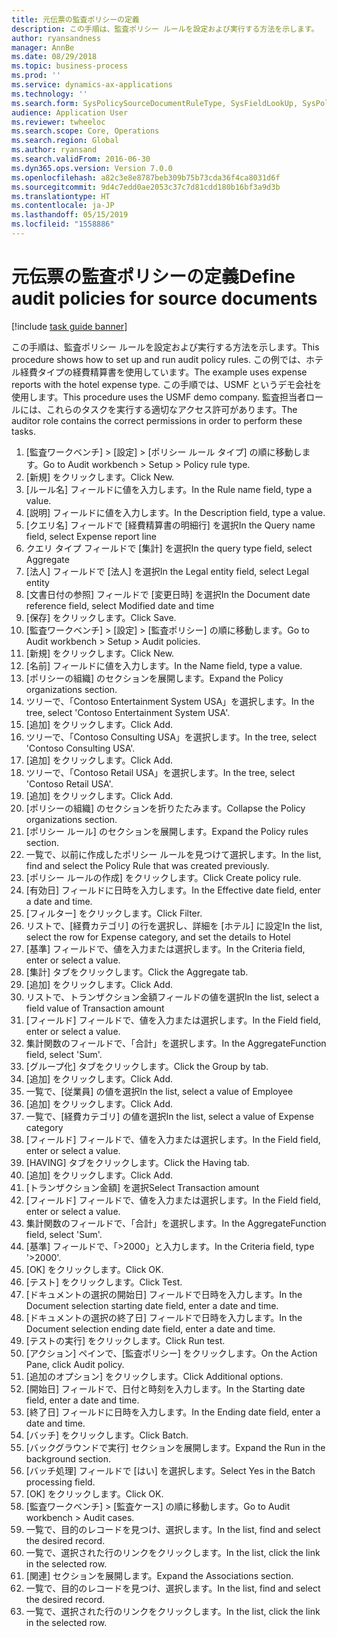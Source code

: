 ```yaml
---
title: 元伝票の監査ポリシーの定義
description: この手順は、監査ポリシー ルールを設定および実行する方法を示します。
author: ryansandness
manager: AnnBe
ms.date: 08/29/2018
ms.topic: business-process
ms.prod: ''
ms.service: dynamics-ax-applications
ms.technology: ''
ms.search.form: SysPolicySourceDocumentRuleType, SysFieldLookUp, SysPolicyListPage, SysPolicy, AuditPolicyRule, SysQueryForm, SysQueryFieldLookUp, AuditPolicyDateSelection, AuditPolicyAdditionalOption, BatchJob, CaseDetail
audience: Application User
ms.reviewer: twheeloc
ms.search.scope: Core, Operations
ms.search.region: Global
ms.author: ryansand
ms.search.validFrom: 2016-06-30
ms.dyn365.ops.version: Version 7.0.0
ms.openlocfilehash: a82c3e8e8787beb309b75b73cda36f4ca8031d6f
ms.sourcegitcommit: 9d4c7edd0ae2053c37c7d81cdd180b16bf3a9d3b
ms.translationtype: HT
ms.contentlocale: ja-JP
ms.lasthandoff: 05/15/2019
ms.locfileid: "1558886"
---
```

# <a name="define-audit-policies-for-source-documents"></a><span data-ttu-id="0468f-103">元伝票の監査ポリシーの定義</span><span class="sxs-lookup"><span data-stu-id="0468f-103">Define audit policies for source documents</span></span>

[!include [task guide banner](../../includes/task-guide-banner.md)]

<span data-ttu-id="0468f-104">この手順は、監査ポリシー ルールを設定および実行する方法を示します。</span><span class="sxs-lookup"><span data-stu-id="0468f-104">This procedure shows how to set up and run audit policy rules.</span></span> <span data-ttu-id="0468f-105">この例では、ホテル経費タイプの経費精算書を使用しています。</span><span class="sxs-lookup"><span data-stu-id="0468f-105">The example uses expense reports with the hotel expense type.</span></span> <span data-ttu-id="0468f-106">この手順では、USMF というデモ会社を使用します。</span><span class="sxs-lookup"><span data-stu-id="0468f-106">This procedure uses the USMF demo company.</span></span> <span data-ttu-id="0468f-107">監査担当者ロールには、これらのタスクを実行する適切なアクセス許可があります。</span><span class="sxs-lookup"><span data-stu-id="0468f-107">The auditor role contains the correct permissions in order to perform these tasks.</span></span>

1. <span data-ttu-id="0468f-108">[監査ワークベンチ] > [設定] > [ポリシー ルール タイプ] の順に移動します。</span><span class="sxs-lookup"><span data-stu-id="0468f-108">Go to Audit workbench > Setup > Policy rule type.</span></span>
2. <span data-ttu-id="0468f-109">[新規] をクリックします。</span><span class="sxs-lookup"><span data-stu-id="0468f-109">Click New.</span></span>
3. <span data-ttu-id="0468f-110">[ルール名] フィールドに値を入力します。</span><span class="sxs-lookup"><span data-stu-id="0468f-110">In the Rule name field, type a value.</span></span>
4. <span data-ttu-id="0468f-111">[説明] フィールドに値を入力します。</span><span class="sxs-lookup"><span data-stu-id="0468f-111">In the Description field, type a value.</span></span>
5. <span data-ttu-id="0468f-112">[クエリ名] フィールドで [経費精算書の明細行] を選択</span><span class="sxs-lookup"><span data-stu-id="0468f-112">In the Query name field, select Expense report line</span></span>
6. <span data-ttu-id="0468f-113">クエリ タイプ フィールドで [集計] を選択</span><span class="sxs-lookup"><span data-stu-id="0468f-113">In the query type field, select Aggregate</span></span>
7. <span data-ttu-id="0468f-114">[法人] フィールドで [法人] を選択</span><span class="sxs-lookup"><span data-stu-id="0468f-114">In the Legal entity field, select Legal entity</span></span>
8. <span data-ttu-id="0468f-115">[文書日付の参照] フィールドで [変更日時] を選択</span><span class="sxs-lookup"><span data-stu-id="0468f-115">In the Document date reference field, select Modified date and time</span></span>
9. <span data-ttu-id="0468f-116">[保存] をクリックします。</span><span class="sxs-lookup"><span data-stu-id="0468f-116">Click Save.</span></span>
10. <span data-ttu-id="0468f-117">[監査ワークベンチ] > [設定] > [監査ポリシー] の順に移動します。</span><span class="sxs-lookup"><span data-stu-id="0468f-117">Go to Audit workbench > Setup > Audit policies.</span></span>
11. <span data-ttu-id="0468f-118">[新規] をクリックします。</span><span class="sxs-lookup"><span data-stu-id="0468f-118">Click New.</span></span>
12. <span data-ttu-id="0468f-119">[名前] フィールドに値を入力します。</span><span class="sxs-lookup"><span data-stu-id="0468f-119">In the Name field, type a value.</span></span>
13. <span data-ttu-id="0468f-120">[ポリシーの組織] のセクションを展開します。</span><span class="sxs-lookup"><span data-stu-id="0468f-120">Expand the Policy organizations section.</span></span>
14. <span data-ttu-id="0468f-121">ツリーで、「Contoso Entertainment System USA」を選択します。</span><span class="sxs-lookup"><span data-stu-id="0468f-121">In the tree, select 'Contoso Entertainment System USA'.</span></span>
15. <span data-ttu-id="0468f-122">[追加] をクリックします。</span><span class="sxs-lookup"><span data-stu-id="0468f-122">Click Add.</span></span>
16. <span data-ttu-id="0468f-123">ツリーで、「Contoso Consulting USA」を選択します。</span><span class="sxs-lookup"><span data-stu-id="0468f-123">In the tree, select 'Contoso Consulting USA'.</span></span>
17. <span data-ttu-id="0468f-124">[追加] をクリックします。</span><span class="sxs-lookup"><span data-stu-id="0468f-124">Click Add.</span></span>
18. <span data-ttu-id="0468f-125">ツリーで、「Contoso Retail USA」を選択します。</span><span class="sxs-lookup"><span data-stu-id="0468f-125">In the tree, select 'Contoso Retail USA'.</span></span>
19. <span data-ttu-id="0468f-126">[追加] をクリックします。</span><span class="sxs-lookup"><span data-stu-id="0468f-126">Click Add.</span></span>
20. <span data-ttu-id="0468f-127">[ポリシーの組織] のセクションを折りたたみます。</span><span class="sxs-lookup"><span data-stu-id="0468f-127">Collapse the Policy organizations section.</span></span>
21. <span data-ttu-id="0468f-128">[ポリシー ルール] のセクションを展開します。</span><span class="sxs-lookup"><span data-stu-id="0468f-128">Expand the Policy rules section.</span></span>
22. <span data-ttu-id="0468f-129">一覧で、以前に作成したポリシー ルールを見つけて選択します。</span><span class="sxs-lookup"><span data-stu-id="0468f-129">In the list, find and select the Policy Rule that was created previously.</span></span>
23. <span data-ttu-id="0468f-130">[ポリシー ルールの作成] をクリックします。</span><span class="sxs-lookup"><span data-stu-id="0468f-130">Click Create policy rule.</span></span>
24. <span data-ttu-id="0468f-131">[有効日] フィールドに日時を入力します。</span><span class="sxs-lookup"><span data-stu-id="0468f-131">In the Effective date field, enter a date and time.</span></span>
25. <span data-ttu-id="0468f-132">[フィルター] をクリックします。</span><span class="sxs-lookup"><span data-stu-id="0468f-132">Click Filter.</span></span>
26. <span data-ttu-id="0468f-133">リストで、[経費カテゴリ] の行を選択し、詳細を [ホテル] に設定</span><span class="sxs-lookup"><span data-stu-id="0468f-133">In the list, select the row for Expense category, and set the details to Hotel</span></span>
27. <span data-ttu-id="0468f-134">[基準] フィールドで、値を入力または選択します。</span><span class="sxs-lookup"><span data-stu-id="0468f-134">In the Criteria field, enter or select a value.</span></span>
28. <span data-ttu-id="0468f-135">[集計] タブをクリックします。</span><span class="sxs-lookup"><span data-stu-id="0468f-135">Click the Aggregate tab.</span></span>
29. <span data-ttu-id="0468f-136">[追加] をクリックします。</span><span class="sxs-lookup"><span data-stu-id="0468f-136">Click Add.</span></span>
30. <span data-ttu-id="0468f-137">リストで、トランザクション金額フィールドの値を選択</span><span class="sxs-lookup"><span data-stu-id="0468f-137">In the list, select a field value of Transaction amount</span></span>
31. <span data-ttu-id="0468f-138">[フィールド] フィールドで、値を入力または選択します。</span><span class="sxs-lookup"><span data-stu-id="0468f-138">In the Field field, enter or select a value.</span></span>
32. <span data-ttu-id="0468f-139">集計関数のフィールドで、「合計」を選択します。</span><span class="sxs-lookup"><span data-stu-id="0468f-139">In the AggregateFunction field, select 'Sum'.</span></span>
33. <span data-ttu-id="0468f-140">[グループ化] タブをクリックします。</span><span class="sxs-lookup"><span data-stu-id="0468f-140">Click the Group by tab.</span></span>
34. <span data-ttu-id="0468f-141">[追加] をクリックします。</span><span class="sxs-lookup"><span data-stu-id="0468f-141">Click Add.</span></span>
35. <span data-ttu-id="0468f-142">一覧で、[従業員] の値を選択</span><span class="sxs-lookup"><span data-stu-id="0468f-142">In the list, select a value of Employee</span></span> 
36. <span data-ttu-id="0468f-143">[追加] をクリックします。</span><span class="sxs-lookup"><span data-stu-id="0468f-143">Click Add.</span></span>
37. <span data-ttu-id="0468f-144">一覧で、[経費カテゴリ] の値を選択</span><span class="sxs-lookup"><span data-stu-id="0468f-144">In the list, select a value of Expense category</span></span>
38. <span data-ttu-id="0468f-145">[フィールド] フィールドで、値を入力または選択します。</span><span class="sxs-lookup"><span data-stu-id="0468f-145">In the Field field, enter or select a value.</span></span>
39. <span data-ttu-id="0468f-146">[HAVING] タブをクリックします。</span><span class="sxs-lookup"><span data-stu-id="0468f-146">Click the Having tab.</span></span>
40. <span data-ttu-id="0468f-147">[追加] をクリックします。</span><span class="sxs-lookup"><span data-stu-id="0468f-147">Click Add.</span></span>
41. <span data-ttu-id="0468f-148">[トランザクション金額] を選択</span><span class="sxs-lookup"><span data-stu-id="0468f-148">Select Transaction amount</span></span>
42. <span data-ttu-id="0468f-149">[フィールド] フィールドで、値を入力または選択します。</span><span class="sxs-lookup"><span data-stu-id="0468f-149">In the Field field, enter or select a value.</span></span>
43. <span data-ttu-id="0468f-150">集計関数のフィールドで、「合計」を選択します。</span><span class="sxs-lookup"><span data-stu-id="0468f-150">In the AggregateFunction field, select 'Sum'.</span></span>
44. <span data-ttu-id="0468f-151">[基準] フィールドで、「>2000」と入力します。</span><span class="sxs-lookup"><span data-stu-id="0468f-151">In the Criteria field, type '>2000'.</span></span>
45. <span data-ttu-id="0468f-152">[OK] をクリックします。</span><span class="sxs-lookup"><span data-stu-id="0468f-152">Click OK.</span></span>
46. <span data-ttu-id="0468f-153">[テスト] をクリックします。</span><span class="sxs-lookup"><span data-stu-id="0468f-153">Click Test.</span></span>
47. <span data-ttu-id="0468f-154">[ドキュメントの選択の開始日] フィールドで日時を入力します。</span><span class="sxs-lookup"><span data-stu-id="0468f-154">In the Document selection starting date field, enter a date and time.</span></span>
48. <span data-ttu-id="0468f-155">[ドキュメントの選択の終了日] フィールドで日時を入力します。</span><span class="sxs-lookup"><span data-stu-id="0468f-155">In the Document selection ending date field, enter a date and time.</span></span>
49. <span data-ttu-id="0468f-156">[テストの実行] をクリックします。</span><span class="sxs-lookup"><span data-stu-id="0468f-156">Click Run test.</span></span>
50. <span data-ttu-id="0468f-157">[アクション] ペインで、[監査ポリシー] をクリックします。</span><span class="sxs-lookup"><span data-stu-id="0468f-157">On the Action Pane, click Audit policy.</span></span>
51. <span data-ttu-id="0468f-158">[追加のオプション] をクリックします。</span><span class="sxs-lookup"><span data-stu-id="0468f-158">Click Additional options.</span></span>
52. <span data-ttu-id="0468f-159">[開始日] フィールドで、日付と時刻を入力します。</span><span class="sxs-lookup"><span data-stu-id="0468f-159">In the Starting date field, enter a date and time.</span></span>
53. <span data-ttu-id="0468f-160">[終了日] フィールドに日時を入力します。</span><span class="sxs-lookup"><span data-stu-id="0468f-160">In the Ending date field, enter a date and time.</span></span>
54. <span data-ttu-id="0468f-161">[バッチ] をクリックします。</span><span class="sxs-lookup"><span data-stu-id="0468f-161">Click Batch.</span></span>
55. <span data-ttu-id="0468f-162">[バックグラウンドで実行] セクションを展開します。</span><span class="sxs-lookup"><span data-stu-id="0468f-162">Expand the Run in the background section.</span></span>
56. <span data-ttu-id="0468f-163">[バッチ処理] フィールドで [はい] を選択します。</span><span class="sxs-lookup"><span data-stu-id="0468f-163">Select Yes in the Batch processing field.</span></span>
57. <span data-ttu-id="0468f-164">[OK] をクリックします。</span><span class="sxs-lookup"><span data-stu-id="0468f-164">Click OK.</span></span>
58. <span data-ttu-id="0468f-165">[監査ワークベンチ] > [監査ケース] の順に移動します。</span><span class="sxs-lookup"><span data-stu-id="0468f-165">Go to Audit workbench > Audit cases.</span></span>
59. <span data-ttu-id="0468f-166">一覧で、目的のレコードを見つけ、選択します。</span><span class="sxs-lookup"><span data-stu-id="0468f-166">In the list, find and select the desired record.</span></span>
60. <span data-ttu-id="0468f-167">一覧で、選択された行のリンクをクリックします。</span><span class="sxs-lookup"><span data-stu-id="0468f-167">In the list, click the link in the selected row.</span></span>
61. <span data-ttu-id="0468f-168">[関連] セクションを展開します。</span><span class="sxs-lookup"><span data-stu-id="0468f-168">Expand the Associations section.</span></span>
62. <span data-ttu-id="0468f-169">一覧で、目的のレコードを見つけ、選択します。</span><span class="sxs-lookup"><span data-stu-id="0468f-169">In the list, find and select the desired record.</span></span>
63. <span data-ttu-id="0468f-170">一覧で、選択された行のリンクをクリックします。</span><span class="sxs-lookup"><span data-stu-id="0468f-170">In the list, click the link in the selected row.</span></span>


